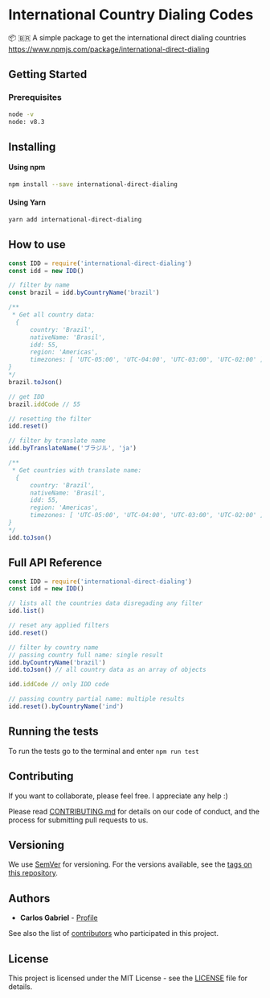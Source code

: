 # International Country Dialing Codes
📦 🇧🇷 A simple package to get the international direct dialing countries https://www.npmjs.com/package/international-direct-dialing

## Getting Started

### Prerequisites

```sh
node -v
node: v8.3
```

## Installing

#### Using npm
```sh
npm install --save international-direct-dialing
```

#### Using Yarn
```sh
yarn add international-direct-dialing
```

## How to use

```js
const IDD = require('international-direct-dialing')
const idd = new IDD()

// filter by name
const brazil = idd.byCountryName('brazil')

/**
 * Get all country data:
  {
      country: 'Brazil',
      nativeName: 'Brasil',
      idd: 55,
      region: 'Americas',
      timezones: [ 'UTC-05:00', 'UTC-04:00', 'UTC-03:00', 'UTC-02:00' ]
}
*/
brazil.toJson()

// get IDD
brazil.iddCode // 55

// resetting the filter
idd.reset()

// filter by translate name
idd.byTranslateName('ブラジル', 'ja')

/**
 * Get countries with translate name:
  {
      country: 'Brazil',
      nativeName: 'Brasil',
      idd: 55,
      region: 'Americas',
      timezones: [ 'UTC-05:00', 'UTC-04:00', 'UTC-03:00', 'UTC-02:00' ]
}
*/
idd.toJson()

```

## Full API Reference

```js
const IDD = require('international-direct-dialing')
const idd = new IDD()

// lists all the countries data disregading any filter
idd.list()

// reset any applied filters
idd.reset()

// filter by country name
// passing country full name: single result
idd.byCountryName('brazil')
idd.toJson() // all country data as an array of objects

idd.iddCode // only IDD code

// passing country partial name: multiple results
idd.reset().byCountryName('ind')

```

## Running the tests

To run the tests go to the terminal and enter `npm run test`

## Contributing

If you want to collaborate, please feel free. I appreciate any help :)

Please read [CONTRIBUTING.md](CONTRIBUTING.md) for details on our code of conduct, and the process for submitting pull requests to us.

## Versioning

We use [SemVer](http://semver.org/) for versioning. For the versions available, see the [tags on this repository](https://github.com/godrix/international-direct-dialing/tags).

## Authors

* **Carlos Gabriel** - [Profile](https://github.com/godrix)

See also the list of [contributors](https://github.com/godrix/international-direct-dialing/contributors) who participated in this project.

## License

This project is licensed under the MIT License - see the [LICENSE](LICENSE) file for details.
